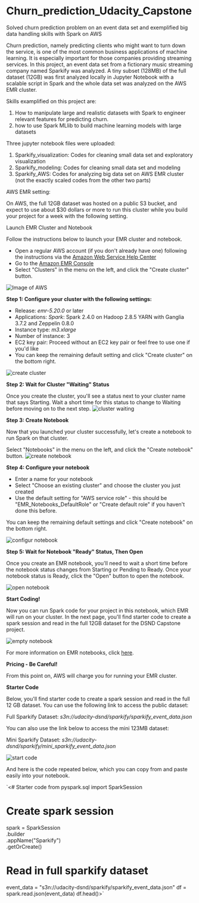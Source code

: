 # Churn_prediction_Udacity_Capstone
Solved churn prediction problem on an event data set and exemplified big data handling skills with Spark on AWS

Churn prediction, namely predicting clients who might want to turn down the service, is one of the most common business applications of machine learning. It is especially important for those companies providing streaming services. In this project, an event data set from a fictionary music streaming company named Sparkify was analyzed. A tiny subset (128MB) of the full dataset (12GB) was first analyzed locally in Jupyter Notebook with a scalable script in Spark and the whole data set was analyzed on the AWS EMR cluster. 

Skills examplified on this project are: 
1. How to manipulate large and realistic datasets with Spark to engineer relevant features for predicting churn. 
2. how to use Spark MLlib to build machine learning models with large datasets

Three jupyter notebook files were uploaded:
1. Sparkify_visualization: Codes for cleaning small data set and exploratory visualization
2. Sparkify_modeling: Codes for cleaning small data set and modeling
3. Sparkify_AWS: Codes for analyzing big data set on AWS EMR cluster (not the exactly scaled codes from the other two parts)

AWS EMR setting:

On AWS, the full 12GB dataset was hosted on a public S3 bucket, and expect to use about $30 dollars or more to run this cluster while you build your project for a week with the following setting. 

Launch EMR Cluster and Notebook

Follow the instructions below to launch your EMR cluster and notebook.

* Open a regular AWS account (if you don't already have one) following the instructions via the [Amazon Web Service Help Center](https://aws.amazon.com/premiumsupport/knowledge-center/create-and-activate-aws-account/)
* Go to the [Amazon EMR Console](https://signin.aws.amazon.com/signin?redirect_uri=https%3A%2F%2Fconsole.aws.amazon.com%2Felasticmapreduce%2Fhome%3Fstate%3DhashArgs%2523%26isauthcode%3Dtrue&client_id=arn%3Aaws%3Aiam%3A%3A015428540659%3Auser%2Femr&forceMobileApp=0&code_challenge=eP2O9hqlLWWxfs_97cQ_W-0F5Bccl4DFS9PDSR4Rptg&code_challenge_method=SHA-256)
* Select "Clusters" in the menu on the left, and click the "Create cluster" button.

![Image of AWS](https://github.com/Tselmeg-C/Churn_prediction_Udacity_Capstone/blob/master/images%20in%20Github%20readme/amazon-emr.png)

**Step 1: Configure your cluster with the following settings:**

* Release: *emr-5.20.0* or later
* Applications: *Spark*: Spark 2.4.0 on Hadoop 2.8.5 YARN with Ganglia 3.7.2 and Zeppelin 0.8.0
* Instance type: *m3.xlarge*
* Number of instance: 3
* EC2 key pair: Proceed without an EC2 key pair or feel free to use one if you'd like
* You can keep the remaining default setting and click "Create cluster" on the bottom right.

![create cluster](https://github.com/Tselmeg-C/Churn_prediction_Udacity_Capstone/blob/master/images%20in%20Github%20readme/configure-cluster.png)

**Step 2: Wait for Cluster "Waiting" Status**

Once you create the cluster, you'll see a status next to your cluster name that says Starting. Wait a short time for this status to change to Waiting before moving on to the next step.
![cluster waiting](https://github.com/Tselmeg-C/Churn_prediction_Udacity_Capstone/blob/master/images%20in%20Github%20readme/cluster-waiting.png)

**Step 3: Create Notebook**

Now that you launched your cluster successfully, let's create a notebook to run Spark on that cluster.

Select "Notebooks" in the menu on the left, and click the "Create notebook" button.
![create notebook](https://github.com/Tselmeg-C/Churn_prediction_Udacity_Capstone/blob/master/images%20in%20Github%20readme/create-notebook-button.png)

**Step 4: Configure your notebook**

* Enter a name for your notebook
* Select "Choose an existing cluster" and choose the cluster you just created
* Use the default setting for "AWS service role" - this should be "EMR_Notebooks_DefaultRole" or "Create default role" if you haven't done this before.

You can keep the remaining default settings and click "Create notebook" on the bottom right.

![configur notebook](https://github.com/Tselmeg-C/Churn_prediction_Udacity_Capstone/blob/master/images%20in%20Github%20readme/configure-notebook.png)

**Step 5: Wait for Notebook "Ready" Status, Then Open**

Once you create an EMR notebook, you'll need to wait a short time before the notebook status changes from Starting or Pending to Ready. Once your notebook status is Ready, click the "Open" button to open the notebook.

![open notebook](https://github.com/Tselmeg-C/Churn_prediction_Udacity_Capstone/blob/master/images%20in%20Github%20readme/notebook-ready.png)

**Start Coding!**

Now you can run Spark code for your project in this notebook, which EMR will run on your cluster. In the next page, you'll find starter code to create a spark session and read in the full 12GB dataset for the DSND Capstone project.

![empty notebook](https://github.com/Tselmeg-C/Churn_prediction_Udacity_Capstone/blob/master/images%20in%20Github%20readme/empty-notebook.png)

For more information on EMR notebooks, click [here](https://docs.aws.amazon.com/emr/latest/ManagementGuide/emr-managed-notebooks.html).

**Pricing - Be Careful!**

From this point on, AWS will charge you for running your EMR cluster. 

**Starter Code**

Below, you'll find starter code to create a spark session and read in the full 12 GB dataset. You can use the following link to access the public dataset:

Full Sparkify Dataset: *s3n://udacity-dsnd/sparkify/sparkify_event_data.json*

You can also use the link below to access the mini 123MB dataset:

Mini Sparkify Dataset: *s3n://udacity-dsnd/sparkify/mini_sparkify_event_data.json*

![start code](https://github.com/Tselmeg-C/Churn_prediction_Udacity_Capstone/blob/master/images%20in%20Github%20readme/spark-notebook-1.png)

And here is the code repeated below, which you can copy from and paste easily into your notebook.

`<# Starter code
from pyspark.sql import SparkSession

# Create spark session
spark = SparkSession \
    .builder \
    .appName("Sparkify") \
    .getOrCreate()

# Read in full sparkify dataset
event_data = "s3n://udacity-dsnd/sparkify/sparkify_event_data.json"
df = spark.read.json(event_data)
df.head()>`
